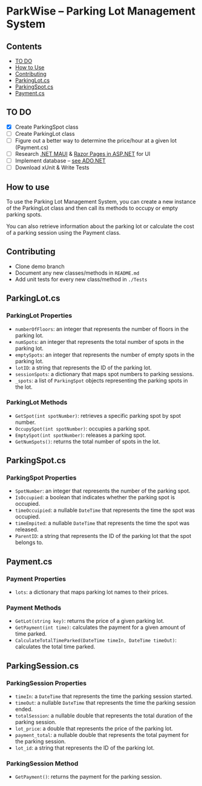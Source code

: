 # ParkWise – Parking Lot Management System

## Contents

- [TO DO](#todo)
- [How to Use](#howto)
- [Contributing](#contributing)
- [ParkingLot.cs](#parkinglotcs)
- [ParkingSpot.cs](#parkingspotcs)
- [Payment.cs](#paymentcs)

## TO DO <a id="todo"> </a>

- [X] Create ParkingSpot class
- [ ] Create ParkingLot class
- [ ] Figure out a better way to determine the price/hour at a given lot (Payment.cs)
- [ ] Research [.NET MAUI](https://learn.microsoft.com/en-us/dotnet/maui/what-is-maui?view=net-maui-7.0) & [Razor Pages in ASP.NET](https://learn.microsoft.com/en-us/aspnet/core/razor-pages/?view=aspnetcore-7.0&tabs=visual-studio-code) for UI
- [ ] Implement database – [see ADO.NET](https://learn.microsoft.com/en-us/troubleshoot/developer/visualstudio/csharp/language-compilers/create-sql-server-database-programmatically)
- [ ] Download xUnit & Write Tests

## How to use <a id="howto"> </a>

To use the Parking Lot Management System, you can create a new instance of the ParkingLot class and then call its methods to occupy or empty parking spots.

You can also retrieve information about the parking lot or calculate the cost of a parking session using the Payment class.

## Contributing

- Clone demo branch
- Document any new classes/methods in `README.md`
- Add unit tests for every new class/method in `./Tests`

## ParkingLot.cs

### ParkingLot Properties

- `numberOfFloors`: an integer that represents the number of floors in the parking lot.
- `numSpots`: an integer that represents the total number of spots in the parking lot.
- `emptySpots`: an integer that represents the number of empty spots in the parking lot.
- `lotID`: a string that represents the ID of the parking lot.
- `sessionSpots`: a dictionary that maps spot numbers to parking sessions.
- `_spots`: a list of `ParkingSpot` objects representing the parking spots in the lot.

### ParkingLot Methods

- `GetSpot(int spotNumber)`: retrieves a specific parking spot by spot number.
- `OccupySpot(int spotNumber)`: occupies a parking spot.
- `EmptySpot(int spotNumber)`: releases a parking spot.
- `GetNumSpots()`: returns the total number of spots in the lot.

## ParkingSpot.cs

### ParkingSpot Properties

- `SpotNumber`: an integer that represents the number of the parking spot.
- `IsOccupied`: a boolean that indicates whether the parking spot is occupied.
- `timeOccuipied`: a nullable `DateTime` that represents the time the spot was occupied.
- `timeEmpited`: a nullable `DateTime` that represents the time the spot was released.
- `ParentID`: a string that represents the ID of the parking lot that the spot belongs to.

## Payment.cs

### Payment Properties

- `lots`: a dictionary that maps parking lot names to their prices.

### Payment Methods

- `GetLot(string key)`: returns the price of a given parking lot.
- `GetPayment(int time)`: calculates the payment for a given amount of time parked.
- `CalculateTotalTimeParked(DateTime timeIn, DateTime timeOut)`: calculates the total time parked.

## ParkingSession.cs

### ParkingSession Properties

- `timeIn`: a `DateTime` that represents the time the parking session started.
- `timeOut`: a nullable `DateTime` that represents the time the parking session ended.
- `totalSession`: a nullable double that represents the total duration of the parking session.
- `lot_price`: a double that represents the price of the parking lot.
- `payment_total`: a nullable double that represents the total payment for the parking session.
- `lot_id`: a string that represents the ID of the parking lot.

### ParkingSession Method

- `GetPayment()`: returns the payment for the parking session.
